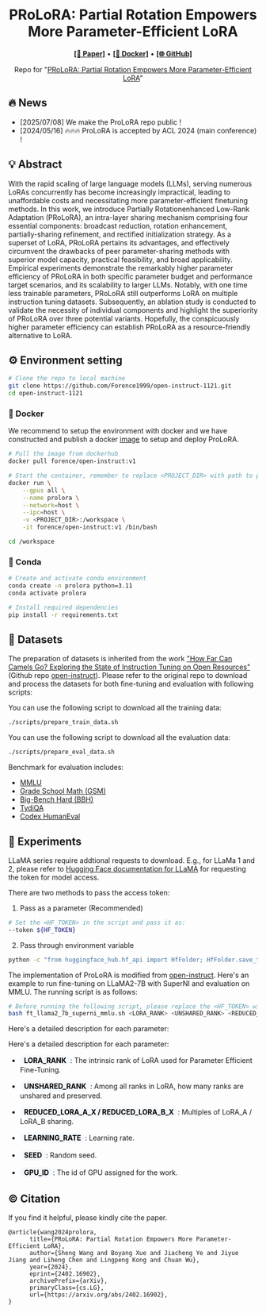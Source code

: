 <h1 align="center">
<!-- <img src="./logo.png" width="100" alt="Symbol-LLM" /> -->
<br>
PRoLoRA: Partial Rotation Empowers More Parameter-Efficient LoRA
</h1>



<p align="center">
  <a href="https://arxiv.org/abs/2402.16902"><b>[📄 Paper]</b></a> •
  <a href="https://hub.docker.com/r/forence/open-instruct"><b>[🐳 Docker]</b></a> •
  <a href="https://github.com/Forence1999/open-instruct-1121"><b>[🌐 GitHub]</b></a>
  
</p>


<p align="center">
Repo for "<a href="https://arxiv.org/abs/2402.16902" target="_blank">PRoLoRA: Partial Rotation Empowers More Parameter-Efficient LoRA</a>"
</p>


## 🔥 News

- [2025/07/08] We make the ProLoRA repo public !
- [2024/05/16] 🔥🔥🔥 ProLoRA is accepted by ACL 2024 (main conference) !



## 💡 Abstract
With the rapid scaling of large language models (LLMs), serving numerous LoRAs concurrently has become increasingly impractical, leading to unaffordable costs and necessitating more parameter-efficient finetuning methods. In this work, we introduce Partially Rotationenhanced Low-Rank Adaptation (PRoLoRA), an intra-layer sharing mechanism comprising four essential components: broadcast reduction, rotation enhancement, partially-sharing refinement, and rectified initialization strategy. As a superset of LoRA, PRoLoRA pertains its advantages, and effectively circumvent the drawbacks of peer parameter-sharing methods with superior model capacity, practical feasibility, and broad applicability. Empirical experiments demonstrate the remarkably higher parameter efficiency of PRoLoRA in both specific parameter budget and performance target scenarios, and its scalability to larger LLMs. Notably, with one time less trainable parameters, PRoLoRA still outperforms LoRA on multiple instruction tuning datasets. Subsequently, an ablation study is conducted to validate the necessity of individual components and highlight the superiority of PRoLoRA over three potential variants. Hopefully, the conspicuously higher parameter efficiency can establish PRoLoRA as a resource-friendly alternative to LoRA.

<!-- ## 🚀 -->

## ⚙️ Environment setting
```bash
# Clone the repo to local machine
git clone https://github.com/Forence1999/open-instruct-1121.git
cd open-instruct-1121
```


### 🐳 Docker

We recommend to setup the environment with docker and we have constructed and publish a docker [image](https://hub.docker.com/r/forence/open-instruct) to setup and deploy ProLoRA.

```bash
# Pull the image from dockerhub
docker pull forence/open-instruct:v1

# Start the container, remember to replace <PROJECT_DIR> with path to project directory
docker run \
    --gpus all \
    --name prolora \
    --network=host \
    --ipc=host \
    -v <PROJECT_DIR>:/workspace \
    -it forence/open-instruct:v1 /bin/bash

cd /workspace
```


### 🐍 Conda
```bash
# Create and activate conda environment
conda create -n prolora python=3.11
conda activate prolora

# Install required dependencies
pip install -r requirements.txt
```

## 📜 Datasets
The preparation of datasets is inherited from the work ["How Far Can Camels Go? Exploring the State of Instruction Tuning on Open Resources"](https://arxiv.org/abs/2306.04751)(Github repo [open-instruct](https://github.com/allenai/open-instruct.git)). Please refer to the original repo to download and process the datasets for both fine-tuning and evaluation with following scripts:

You can use the following script to download all the training data:

```bash
./scripts/prepare_train_data.sh
```

You can use the following script to download all the evaluation data:

```bash
./scripts/prepare_eval_data.sh
```

Benchmark for evaluation includes:

- [MMLU](https://github.com/hendrycks/test)
- [Grade School Math (GSM)](https://github.com/openai/grade-school-math)
- [Big-Bench Hard (BBH)](https://github.com/suzgunmirac/BIG-Bench-Hard/tree/main)
- [TydiQA](https://github.com/google-research-datasets/tydiqa)
- [Codex HumanEval](https://github.com/openai/human-eval/tree/master)


## 📃 Experiments

LLaMA series require addtional requests to download. E.g., for LLaMa 1 and 2, please refer to [Hugging Face documentation for LLaMA](https://huggingface.co/docs/transformers/model_doc/llama) for requesting the token for model access.

There are two methods to pass the access token:
1. Pass as a parameter (Recommended)
```bash
# Set the <HF_TOKEN> in the script and pass it as:
--token ${HF_TOKEN}
```
2. Pass through environment variable
```bash
python -c "from huggingface_hub.hf_api import HfFolder; HfFolder.save_token(<HF_TOKEN>)"
```

The implementation of ProLoRA is modified from [open-instruct](https://github.com/allenai/open-instruct.git). Here's an example to run fine-tuning on LLaMA2-7B with SuperNI and evaluation on MMLU. The running script is as follows:

```bash
# Before running the following script, please replace the <HF_TOKEN> with your own huggingface token
bash ft_llama2_7b_superni_mmlu.sh <LORA_RANK> <UNSHARED_RANK> <REDUCED_LORA_A_X> <REDUCED_LORA_B_X> <LEARNING_RATE> <SEED> <GPU_ID>
```

Here's a detailed description for each parameter:

Here's a detailed description for each parameter:

- <span style="background-color: rgba(240, 247, 255, 0.65); border-radius: 10px; padding: 2px 8px; display: inline-block; color: black;">**LORA_RANK**</span>: The intrinsic rank of LoRA used for Parameter Efficient Fine-Tuning.

- <span style="background-color: rgba(240, 247, 255, 0.65); border-radius: 10px; padding: 2px 8px; display: inline-block;color: black;">**UNSHARED_RANK**</span>: Among all ranks in LoRA, how many ranks are unshared and preserved.

- <span style="background-color: rgba(240, 247, 255, 0.65); border-radius: 10px; padding: 2px 8px; display: inline-block;color: black;">**REDUCED_LORA_A_X / REDUCED_LORA_B_X**</span>: Multiples of LoRA_A / LoRA_B sharing.

- <span style="background-color: rgba(240, 247, 255, 0.65); border-radius: 10px; padding: 2px 8px; display: inline-block;color: black;">**LEARNING_RATE**</span>: Learning rate.

- <span style="background-color: rgba(240, 247, 255, 0.65); border-radius: 10px; padding: 2px 8px; display: inline-block;color: black;">**SEED**</span>: Random seed.

- <span style="background-color: rgba(240, 247, 255, 0.65); border-radius: 10px; padding: 2px 8px; display: inline-block;color: black;">**GPU_ID**</span>: The id of GPU assigned for the work.



<!-- ## 🔧 Repo Structure
This repo contains the training scripts and the demo deployment. Detailed structure is as follow:
```
.
├── README.md
├── logo.png
├── demo-webui
``` -->

## © Citation
If you find it helpful, please kindly cite the paper.
```
@article{wang2024prolora,
      title={PRoLoRA: Partial Rotation Empowers More Parameter-Efficient LoRA}, 
      author={Sheng Wang and Boyang Xue and Jiacheng Ye and Jiyue Jiang and Liheng Chen and Lingpeng Kong and Chuan Wu},
      year={2024},
      eprint={2402.16902},
      archivePrefix={arXiv},
      primaryClass={cs.LG},
      url={https://arxiv.org/abs/2402.16902}, 
}
```